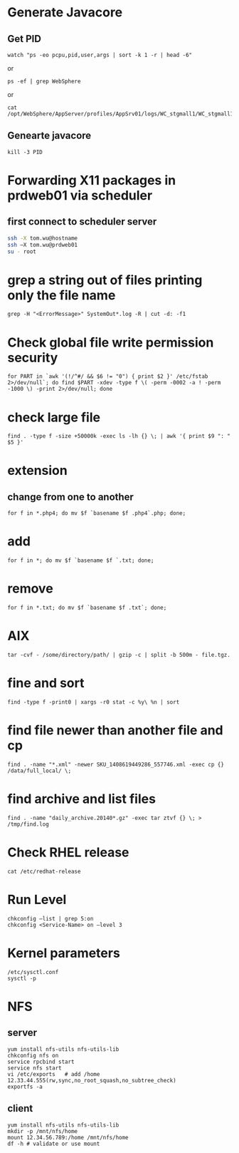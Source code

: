 # Generate Javacore
## Get PID
```
watch "ps -eo pcpu,pid,user,args | sort -k 1 -r | head -6" 
```
or
```
ps -ef | grep WebSphere
```
or
```
cat /opt/WebSphere/AppServer/profiles/AppSrv01/logs/WC_stgmall1/WC_stgmall1.pid
```
## Genearte javacore  
```kill -3 PID```

# Forwarding X11 packages in prdweb01 via scheduler
## first connect to scheduler server
```bash
ssh -X tom.wu@hostname
ssh –X tom.wu@prdweb01
su - root
```
# grep a string out of files printing only the file name
```
grep -H "<ErrorMessage>" SystemOut*.log -R | cut -d: -f1
```

# Check global file write permission security
```
for PART in `awk '(!/^#/ && $6 != "0") { print $2 }' /etc/fstab 2>/dev/null`; do find $PART -xdev -type f \( -perm -0002 -a ! -perm -1000 \) -print 2>/dev/null; done
```

# check large file
```
find . -type f -size +50000k -exec ls -lh {} \; | awk '{ print $9 ": " $5 }'
```

# extension
## change from one to another
```
for f in *.php4; do mv $f `basename $f .php4`.php; done;
```
# add
```
for f in *; do mv $f `basename $f `.txt; done;
```
# remove
```
for f in *.txt; do mv $f `basename $f .txt`; done;
```
#  AIX 
```
tar -cvf - /some/directory/path/ | gzip -c | split -b 500m - file.tgz.
```
# fine and sort
```
find -type f -print0 | xargs -r0 stat -c %y\ %n | sort
```
# find file newer than another file and cp
```
find . -name "*.xml" -newer SKU_1408619449286_557746.xml -exec cp {} /data/full_local/ \;
```
# find archive and list files
```
find . -name "daily_archive.20140*.gz" -exec tar ztvf {} \; > /tmp/find.log
```

# Check RHEL release
```
cat /etc/redhat-release
```

# Run Level
```
chkconfig –list | grep 5:on
chkconfig <Service-Name> on –level 3
```

# Kernel parameters
```
/etc/sysctl.conf
sysctl -p
```

# NFS
## server
```
yum install nfs-utils nfs-utils-lib
chkconfig nfs on 
service rpcbind start
service nfs start
vi /etc/exports   # add /home 12.33.44.555(rw,sync,no_root_squash,no_subtree_check)
exportfs -a
```
## client
```
yum install nfs-utils nfs-utils-lib
mkdir -p /mnt/nfs/home
mount 12.34.56.789:/home /mnt/nfs/home
df -h # validate or use mount
```

